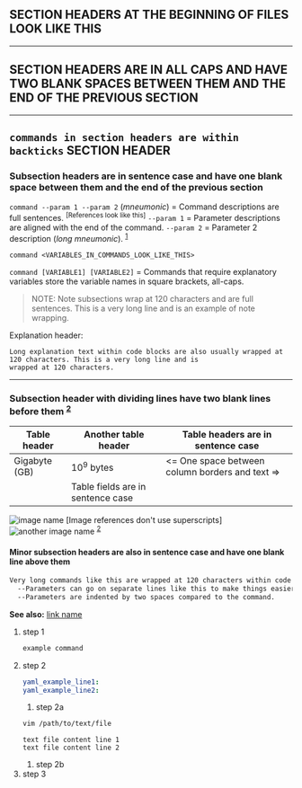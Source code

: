 ## SECTION HEADERS AT THE BEGINNING OF FILES LOOK LIKE THIS


---
## SECTION HEADERS ARE IN ALL CAPS AND HAVE TWO BLANK SPACES BETWEEN THEM AND THE END OF THE PREVIOUS SECTION


---
## `commands in section headers are within backticks` SECTION HEADER

### Subsection headers are in sentence case and have one blank space between them and the end of the previous section

`command --param 1 --param 2` (*mneumonic*) = Command descriptions are full sentences. <sup>[References look like this]</sup>
                                `--param 1` = Parameter descriptions are aligned with the end of the command.
                                `--param 2` = Parameter 2 description (*long mneumonic*). <sup>[1]</sup>

`command <VARIABLES_IN_COMMANDS_LOOK_LIKE_THIS>`

`command [VARIABLE1] [VARIABLE2]` = Commands that require explanatory variables store the variable names in
                                    square brackets, all-caps.

> NOTE: Note subsections wrap at 120 characters and are full sentences. This is a very long line and is an example of
        note wrapping.

Explanation header:
```
Long explanation text within code blocks are also usually wrapped at 120 characters. This is a very long line and is
wrapped at 120 characters.
```

---
### Subsection header with dividing lines have two blank lines before them <sup>[2]</sup>

| Table header   | Another table header    | Table headers are in sentence case               |
|----------------|-------------------------|--------------------------------------------------|
| Gigabyte (GB)  | 10<sup>9</sup> bytes    | <= One space between column borders and text =>  |
|                                          | Table fields are in sentence case                |

![image name](/image/path.webp) [Image references don't use superscripts]
![another image name](/image/path2.webp) <sup>[2]</sup>

#### Minor subsection headers are also in sentence case and have one blank line above them

```bash
Very long commands like this are wrapped at 120 characters within code blocks.   \ # Comments describing command lines within blocks go here and usually ignore the 120 line limit.
  --Parameters can go on separate lines like this to make things easier to read. \ # All comments are one space away from the last character of the command and aligned like this.
  --Parameters are indented by two spaces compared to the command.               \ # Here's another comment line.
```

**See also:** [link name](https://www.link-address.example.com)

1. step 1
   ```bash
   example command
   ```
1. step 2
   ```yaml
   yaml_example_line1:
   yaml_example_line2:
   ```
   1. step 2a
   ```bash
   vim /path/to/text/file
   ```
   ```
   text file content line 1
   text file content line 2
   ```
   1. step 2b
1. step 3

[1]: https://www.source-1.com
[2]: https://www.source-2.com
[3]: https://www.source-3.com
